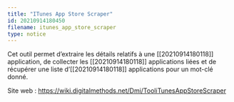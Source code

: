 ```yaml
---
title: "ITunes App Store Scraper"
id: 20210914180450
filename: itunes_app_store_scraper
type: notice
---
```


Cet outil permet d’extraire les détails relatifs à une [[20210914180118]] application, de collecter les [[20210914180118]] applications liées et de récupérer une liste d’[[20210914180118]] applications pour un mot-clé donné.

Site web : <https://wiki.digitalmethods.net/Dmi/TooliTunesAppStoreScraper>

